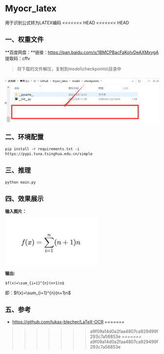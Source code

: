 # Myocr_latex
用于识别公式转为LATEX编码
<<<<<<< HEAD
<<<<<<< HEAD

## 一、权重文件

**百度网盘：**链接：https://pan.baidu.com/s/1BMCPBacFaKoIvDeAXMxygA 提取码：cffv

> 将下载的文件解压，复制到model\checkpoints\目录中

![image-20230308143321219](./img/image-20230308143321219.png)

## 二、环境配置

```
pip install -r requirements.txt -i https://pypi.tuna.tsinghua.edu.cn/simple
```

## 三、推理

```
python main.py
```

## 四、效果展示

**输入图片：**

![test](./img/test.jpg)

**输出:**

```
$f(x)=\sum_{i=1}^{n}(n+1)n$
```

即：$f(x)=\sum_{i=1}^{n}(n+1)n$

## 五、参考

- https://github.com/lukas-blecher/LaTeX-OCR
=======
>>>>>>> a9f09a14d0a2faa4807ca929499f293c7a56853e
=======
>>>>>>> a9f09a14d0a2faa4807ca929499f293c7a56853e
